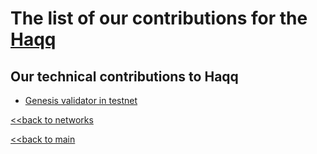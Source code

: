 # The list of our contributions for the [Haqq](https://islamiccoin.net/)

## Our technical contributions to Haqq

- [Genesis validator in testnet](https://github.com/haqq-network/validators-contest/pull/249/commits/9f34bb86a9807ad174a1107d57e0039e100d14b5)


[<<back to networks](https://github.com/nq4-net/entrance/tree/main/networks)

[<<back to main](https://github.com/nq4-net/entrance)
